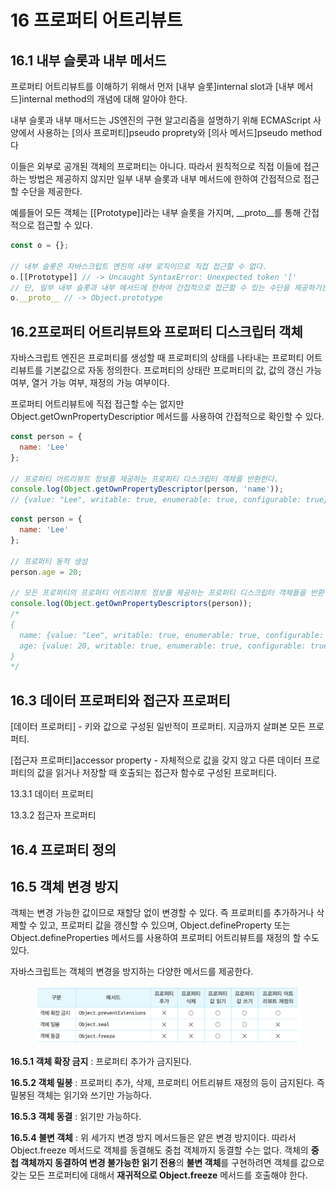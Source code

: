 # 16 프로퍼티 어트리뷰트

## 16.1 내부 슬롯과 내부 메서드&#x20;

프로퍼티 어트리뷰트를 이해하기 위해서 먼저 \[내부 슬롯]internal slot과 \[내부 메서드]internal method의 개념에 대해 알아야 한다.&#x20;

내부 슬롯과 내부 매서드는 JS엔진의 구현 알고리즘을 설명하기 위해 ECMAScript 사양에서 사용하는 \[의사 프로퍼티]pseudo proprety와 \[의사 메서드]pseudo method다

이들은 외부로 공개된 객체의 프로퍼티는 아니다. 따라서 원칙적으로 직접 이들에 접근하는 방법은 제공하지 않지만 일부 내부 슬롯과 내부 메서드에 한하여 간접적으로 접근할 수단을 제공한다.

예를들어 모든 객체는 \[\[Prototype]]라는 내부 슬롯을 가지며, \_\_proto\_\_를 통해 간접적으로 접근할 수 있다.

```javascript
const o = {};

// 내부 슬롯은 자바스크립트 엔진의 내부 로직이므로 직접 접근할 수 없다.
o.[[Prototype]] // -> Uncaught SyntaxError: Unexpected token '['
// 단, 일부 내부 슬롯과 내부 메서드에 한하여 간접적으로 접근할 수 있는 수단을 제공하기는 한다.
o.__proto__ // -> Object.prototype
```



## 16.2프로퍼티 어트리뷰트와 프로퍼티 디스크립터 객체

자바스크립트 엔진은 프로퍼티를 생성할 때 프로퍼티의 상태를 나타내는 프로퍼티 어트리뷰트를 기본값으로 자동 정의한다. 프로퍼티의 상태란 프로퍼티의 값, 값의 갱신 가능 여부, 열거 가능 여부, 재정의 가능 여부이다.

프로퍼티 어트리뷰트에 직접 접근할 수는 없지만 Object.getOwnPropertyDescriptior 메서드를 사용하여 간접적으로 확인할 수 있다.

```javascript
const person = {
  name: 'Lee'
};

// 프로퍼티 어트리뷰트 정보를 제공하는 프로퍼티 디스크립터 객체를 반환한다.
console.log(Object.getOwnPropertyDescriptor(person, 'name'));
// {value: "Lee", writable: true, enumerable: true, configurable: true}
```

```javascript
const person = {
  name: 'Lee'
};

// 프로퍼티 동적 생성
person.age = 20;

// 모든 프로퍼티의 프로퍼티 어트리뷰트 정보를 제공하는 프로퍼티 디스크립터 객체들을 반환한다.
console.log(Object.getOwnPropertyDescriptors(person));
/*
{
  name: {value: "Lee", writable: true, enumerable: true, configurable: true},
  age: {value: 20, writable: true, enumerable: true, configurable: true}
}
*/
```



## 16.3 데이터 프로퍼티와 접근자 프로퍼티&#x20;

\[데이터 프로퍼티] - 키와 값으로 구성된 일반적이 프로퍼티. 지금까지 살펴본 모든 프로퍼티.

\[접근자 프로퍼티]accessor property - 자체적으로 값을 갖지 않고 다른 데이터 프로퍼티의 값을 읽거나 저장할 때 호출되는 접근자 함수로 구성된 프로퍼티다.

13.3.1 데이터 프로퍼티&#x20;



13.3.2 접근자 프로퍼티&#x20;



## 16.4 프로퍼티 정의



## 16.5 객체 변경 방지   &#x20;

객체는 변경 가능한 값이므로 재할당 없이 변경할 수 있다. 즉 프로퍼티를 추가하거나 삭제할 수 있고, 프로퍼티 값을 갱신할 수 있으며, Object.defineProperty 또는 Object.defineProperties 메서드를 사용하여 프로퍼티 어트리뷰트를 재정의 할 수도 있다.&#x20;

자바스크립트는 객체의 변경을 방지하는 다양한 메서드를 제공한다.

<figure><img src=".gitbook/assets/image (2).png" alt=""><figcaption></figcaption></figure>

**16.5.1 객체 확장 금지** : 프로퍼티 추가가 금지된다.

**16.5.2 객체 밀봉** : 프로퍼티 추가, 삭제, 프로퍼티 어트리뷰트 재정의 등이 금지된다. 즉 밀봉된 객체는 읽기와 쓰기만 가능하다.

**16.5.3 객체 동결** : 읽기만 가능하다.

**16.5.4 불변 객체** : 위 세가지 변경 방지 메서드들은 얕은 변경 방지이다. 따라서 Object.freeze 메서드로 객체를 동결해도 중첩 객체까지 동결할 수는 없다. 객체의 **중첩 객체까지 동결하여 변경 불가능한 읽기 전용**의 **불변 객체**를 구현하려면 객체를 값으로 갖는 모든 프로퍼티에 대해서 **재귀적으로 Object.freeze** 메서드를 호출해야 한다.



